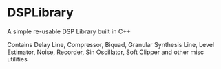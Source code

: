 DSPLibrary
==========

A simple re-usable DSP Library built in C++

Contains Delay Line, Compressor, Biquad, Granular Synthesis Line, Level Estimator, Noise, Recorder, Sin Oscillator, Soft Clipper and other misc utilities